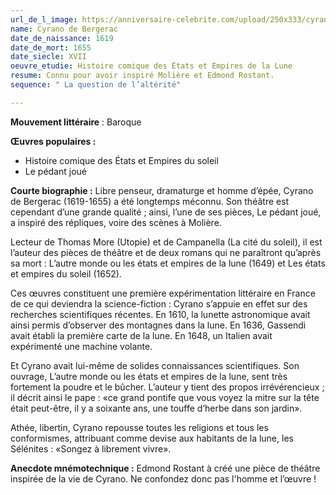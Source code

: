 ```yaml
---
url_de_l_image: https://anniversaire-celebrite.com/upload/250x333/cyrano-de-bergerac-250.jpg
name: Cyrano de Bergerac
date_de_naissance: 1619
date_de_mort: 1655
date_siecle: XVII
oeuvre_etudie: Histoire comique des États et Empires de la Lune
resume: Connu pour avoir inspiré Molière et Edmond Rostant.
sequence: " La question de l’altérité"

---
```

**Mouvement littéraire** : Baroque

**Œuvres populaires :**

* Histoire comique des États et Empires du soleil
* Le pédant joué

**Courte biographie :** Libre penseur, dramaturge et homme d’épée, Cyrano de Bergerac (1619-1655) a été longtemps méconnu. Son théâtre est cependant d’une grande qualité ; ainsi, l’une de ses pièces, Le pédant joué, a inspiré des répliques, voire des scènes à Molière.

Lecteur de Thomas More (Utopie) et de Campanella (La cité du soleil), il est l’auteur des pièces de théâtre et de deux romans qui ne paraîtront qu’après sa mort : L’autre monde ou les états et empires de la lune (1649) et Les états et empires du soleil (1652).

Ces œuvres constituent une première expérimentation littéraire en France de ce qui deviendra la science-fiction : Cyrano s’appuie en effet sur des recherches scientifiques récentes. En 1610, la lunette astronomique avait ainsi permis d’observer des montagnes dans la lune. En 1636, Gassendi avait établi la première carte de la lune. En 1648, un Italien avait expérimenté une machine volante.

Et Cyrano avait lui-même de solides connaissances scientifiques. Son ouvrage, L’autre monde ou les états et empires de la lune, sent très fortement la poudre et le bûcher. L’auteur y tient des propos irrévérencieux ; il décrit ainsi le pape : «ce grand pontife que vous voyez la mitre sur la tête était peut-être, il y a soixante ans, une touffe d’herbe dans son jardin».

Athée, libertin, Cyrano repousse toutes les religions et tous les conformismes, attribuant comme devise aux habitants de la lune, les Sélénites : «Songez à librement vivre».

**Anecdote mnémotechnique :** Edmond Rostant à créé une pièce de théâtre inspirée de la vie de Cyrano. Ne confondez donc pas l'homme et l’œuvre !